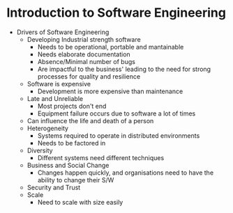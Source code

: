 # Introduction to Software Engineering

- Drivers of Software Engineering
  - Developing Industrial strength software
    - Needs to be operational, portable and mantainable
    - Needs elaborate documentation
    - Absence/Minimal number of bugs
    - Are impactful to the business' leading to the need for strong processes for quality and resilience
  - Software is expensive
    - Development is more expensive than maintenance
  - Late and Unreliable
    - Most projects don't end
    - Equipment failure occurs due to software a lot of times
  - Can influence the life and death of a person
  - Heterogeneity
    - Systems required to operate in distributed environments
    - Needs to be factored in
  - Diversity
    - Different systems need different techniques
  - Business and Social Change
    - Changes happen quickly, and organisations need to have the ability to change their S/W
  - Security and Trust
  - Scale
    - Need to scale with size easily